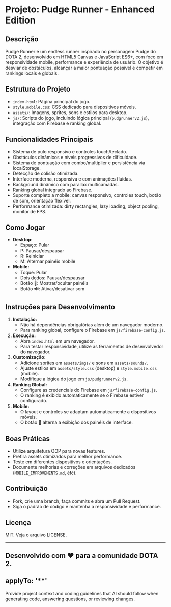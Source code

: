 # Projeto: Pudge Runner - Enhanced Edition

## Descrição
Pudge Runner é um endless runner inspirado no personagem Pudge do DOTA 2, desenvolvido em HTML5 Canvas e JavaScript ES6+, com foco em responsividade mobile, performance e experiência de usuário. O objetivo é desviar de obstáculos, alcançar a maior pontuação possível e competir em rankings locais e globais.

## Estrutura do Projeto
- `index.html`: Página principal do jogo.
- `style.mobile.css`: CSS dedicado para dispositivos móveis.
- `assets/`: Imagens, sprites, sons e estilos para desktop.
- `js/`: Scripts do jogo, incluindo lógica principal (`pudgrunnerv2.js`), integração com Firebase e ranking global.

## Funcionalidades Principais
- Sistema de pulo responsivo e controles touch/teclado.
- Obstáculos dinâmicos e níveis progressivos de dificuldade.
- Sistema de pontuação com combo/multiplier e persistência via localStorage.
- Detecção de colisão otimizada.
- Interface moderna, responsiva e com animações fluidas.
- Background dinâmico com parallax multicamadas.
- Ranking global integrado ao Firebase.
- Suporte completo a mobile: canvas responsivo, controles touch, botão de som, orientação flexível.
- Performance otimizada: dirty rectangles, lazy loading, object pooling, monitor de FPS.

## Como Jogar
- **Desktop:**
  - Espaço: Pular
  - P: Pausar/despausar
  - R: Reiniciar
  - M: Alternar painéis mobile
- **Mobile:**
  - Toque: Pular
  - Dois dedos: Pausar/despausar
  - Botão 📱: Mostrar/ocultar painéis
  - Botão 🔊: Ativar/desativar som

## Instruções para Desenvolvimento
1. **Instalação:**
	- Não há dependências obrigatórias além de um navegador moderno.
	- Para ranking global, configure o Firebase em `js/firebase-config.js`.
2. **Execução:**
	- Abra `index.html` em um navegador.
	- Para testar responsividade, utilize as ferramentas de desenvolvedor do navegador.
3. **Customização:**
	- Adicione sprites em `assets/imgs/` e sons em `assets/sounds/`.
	- Ajuste estilos em `assets/style.css` (desktop) e `style.mobile.css` (mobile).
	- Modifique a lógica do jogo em `js/pudgrunnerv2.js`.
4. **Ranking Global:**
	- Configure as credenciais do Firebase em `js/firebase-config.js`.
	- O ranking é exibido automaticamente se o Firebase estiver configurado.
5. **Mobile:**
	- O layout e controles se adaptam automaticamente a dispositivos móveis.
	- O botão 📱 alterna a exibição dos painéis de interface.

## Boas Práticas
- Utilize arquitetura OOP para novas features.
- Prefira assets otimizados para melhor performance.
- Teste em diferentes dispositivos e orientações.
- Documente melhorias e correções em arquivos dedicados (`MOBILE_IMPROVEMENTS.md`, etc).

## Contribuição
- Fork, crie uma branch, faça commits e abra um Pull Request.
- Siga o padrão de código e mantenha a responsividade e performance.

## Licença
MIT. Veja o arquivo LICENSE.

---
Desenvolvido com ❤️ para a comunidade DOTA 2.
---
applyTo: '**'
---
Provide project context and coding guidelines that AI should follow when generating code, answering questions, or reviewing changes.